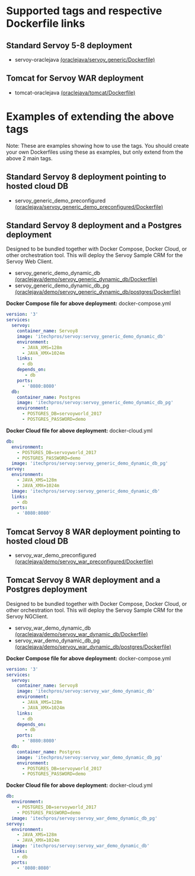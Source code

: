 Supported tags and respective Dockerfile links
===============================================
## Standard Servoy 5-8 deployment
* servoy-oraclejava  [(oraclejava/servoy_generic/Dockerfile) ](https://github.com/goldcougar/servoy-docker/blob/oraclejava/servoy_generic/Dockerfile)

## Tomcat for Servoy WAR deployment
* tomcat-oraclejava  [(oraclejava/tomcat/Dockerfile) ](https://github.com/goldcougar/servoy-docker/blob/oraclejava/tomcat/Dockerfile)  

 

Examples of extending the above tags
===============================================
Note: These are examples showing how to use the tags.  You should create your own Dockerfiles using these as examples, but only extend from the above 2 main tags.

## Standard Servoy 8 deployment pointing to hosted cloud DB
* servoy_generic_demo_preconfigured  [(oraclejava/servoy_generic_demo_preconfigured/Dockerfile) ](https://github.com/goldcougar/servoy-docker/blob/oraclejava/servoy_generic_demo_preconfigured/Dockerfile)

## Standard Servoy 8 deployment and a Postgres deployment
Designed to be bundled together with Docker Compose, Docker Cloud, or other orchestration tool.
This will deploy the Servoy Sample CRM for the Servoy Web Client.
* servoy_generic_demo_dynamic_db  [(oraclejava/demo/servoy_generic_dynamic_db/Dockerfile) ](https://github.com/goldcougar/servoy-docker/blob/oraclejava/demo/servoy_generic_dynamic_db/Dockerfile)
* servoy_generic_demo_dynamic_db_pg  [(oraclejava/demo/servoy_generic_dynamic_db/postgres/Dockerfile) ](https://github.com/goldcougar/servoy-docker/blob/oraclejava/demo/servoy_generic_dynamic_db/postgres/Dockerfile)

**Docker Compose file for above deployment:**
docker-compose.yml
```YAML
version: '3'
services:
  servoy:
    container_name: Servoy8
    image: 'itechpros/servoy:servoy_generic_demo_dynamic_db'
    environment:
      - JAVA_XMS=128m
      - JAVA_XMX=1024m
    links:
      - db
    depends_on:
       - db
    ports:
      - '8080:8080'
  db:
    container_name: Postgres
    image: 'itechpros/servoy:servoy_generic_demo_dynamic_db_pg'
    environment:
      - POSTGRES_DB=servoyworld_2017
      - POSTGRES_PASSWORD=demo
```  
  
**Docker Cloud file for above deployment:**
docker-cloud.yml
```YAML
db:
  environment:
    - POSTGRES_DB=servoyworld_2017
    - POSTGRES_PASSWORD=demo
  image: 'itechpros/servoy:servoy_generic_demo_dynamic_db_pg'
servoy:
  environment:
    - JAVA_XMS=128m
    - JAVA_XMX=1024m
  image: 'itechpros/servoy:servoy_generic_demo_dynamic_db'
  links:
    - db
  ports:
    - '8080:8080'
```
 

## Tomcat Servoy 8 WAR deployment pointing to hosted cloud DB
* servoy_war_demo_preconfigured  [(oraclejava/demo/servoy_war_preconfigured/Dockerfile) ](https://github.com/goldcougar/servoy-docker/blob/oraclejava/demo/servoy_war_preconfigured/Dockerfile)

## Tomcat Servoy 8 WAR deployment and a Postgres deployment
Designed to be bundled together with Docker Compose, Docker Cloud, or other orchestration tool.
This will deploy the Servoy Sample CRM for the Servoy NGClient.
* servoy_war_demo_dynamic_db  [(oraclejava/demo/servoy_war_dynamic_db/Dockerfile) ](https://github.com/goldcougar/servoy-docker/blob/oraclejava/demo/servoy_war_dynamic_db/Dockerfile)
* servoy_war_demo_dynamic_db_pg  [(oraclejava/demo/servoy_war_dynamic_db/postgres/Dockerfile) ](https://github.com/goldcougar/servoy-docker/blob/oraclejava/demo/servoy_war_dynamic_db/postgres/Dockerfile)


**Docker Compose file for above deployment:**
docker-compose.yml
```YAML
version: '3'
services:
  servoy:
    container_name: Servoy8
    image: 'itechpros/servoy:servoy_war_demo_dynamic_db'
    environment:
      - JAVA_XMS=128m
      - JAVA_XMX=1024m
    links:
      - db
    depends_on:
       - db
    ports:
      - '8080:8080'
  db:
    container_name: Postgres
    image: 'itechpros/servoy:servoy_war_demo_dynamic_db_pg'
    environment:
      - POSTGRES_DB=servoyworld_2017
      - POSTGRES_PASSWORD=demo
```  
 
  
**Docker Cloud file for above deployment:**
docker-cloud.yml
```YAML
db:
  environment:
    - POSTGRES_DB=servoyworld_2017
    - POSTGRES_PASSWORD=demo
  image: 'itechpros/servoy:servoy_war_demo_dynamic_db_pg'
servoy:
  environment:
    - JAVA_XMS=128m
    - JAVA_XMX=1024m
  image: 'itechpros/servoy:servoy_war_demo_dynamic_db'
  links:
    - db
  ports:
    - '8080:8080'
```
 
